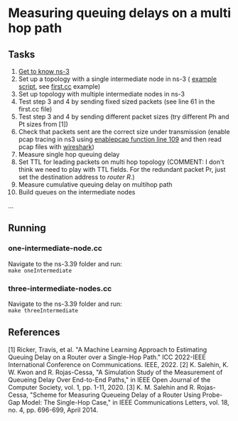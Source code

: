 # Measuring queuing delays on a multi hop path

## Tasks

1. [Get to know ns-3](https://www.nsnam.org/documentation/)  
2. Set up a topology with a single intermediate node in ns-3  ( [example script](https://www.nsnam.org/docs/release/3.39/tutorial/html/conceptual-overview.html#a-first-ns-3-script), see [first.cc](https://www.nsnam.org/docs/release/3.19/doxygen/first_8cc_source.html) example)       
4. Set up topology with multiple intermediate nodes in ns-3  
5. Test step 3 and 4 by sending fixed sized packets (see line 61 in the first.cc file)
6. Test step 3 and 4 by sending different packet sizes  (try different Ph and Pt sizes from [1])
7. Check that packets sent are the correct size under transmission (enable pcap tracing in ns3 using [enablepcap function line 109](https://www.nsnam.org/docs/release/3.19/doxygen/second_8cc_source.html) and then read pcap files with [wireshark](https://www.wireshark.org))
8. Measure single hop queuing delay
9. Set TTL for leading packets on multi hop topology (COMMENT: I don't think we need to play with TTL fields. For the redundant packet Pr, just set the destination address to *router R*.)
10. Measure cumulative queuing delay on multihop path
11. Build queues on the intermediate nodes  

...

## Running
### one-intermediate-node.cc
Navigate to the ns-3.39 folder and run:  
```make oneIntermediate```  

### three-intermediate-nodes.cc
Navigate to the ns-3.39 folder and run:  
```make threeIntermediate```  

## References

[1] Ricker, Travis, et al. "A Machine Learning Approach to Estimating Queuing Delay on a Router over a Single-Hop Path." ICC 2022-IEEE International Conference on Communications. IEEE, 2022.
[2] K. Salehin, K. W. Kwon and R. Rojas-Cessa, "A Simulation Study of the Measurement of Queueing Delay Over End-to-End Paths," in IEEE Open Journal of the Computer Society, vol. 1, pp. 1-11, 2020.
[3] K. M. Salehin and R. Rojas-Cessa, "Scheme for Measuring Queueing Delay of a Router Using Probe-Gap Model: The Single-Hop Case," in IEEE Communications Letters, vol. 18, no. 4, pp. 696-699, April 2014.
